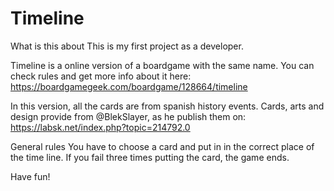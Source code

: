 # Timeline

What is this about
This is my first project as a developer. 

Timeline is a online version of a boardgame with the same name. You can check rules and get more info about it here: https://boardgamegeek.com/boardgame/128664/timeline

In this version, all the cards are from spanish history events. Cards, arts and design provide from @BlekSlayer, as he publish them on: https://labsk.net/index.php?topic=214792.0

General rules
You have to choose a card and put in in the correct place of the time line. If you fail three times putting the card, the game ends. 

Have fun!
